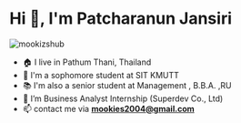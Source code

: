 <h1 align="left">Hi 👋, I'm Patcharanun Jansiri</h1>
<p align="left"> <img src="https://komarev.com/ghpvc/?username=mookizshub&label=Profile%20views&color=0e75b6&style=flat" alt="mookizshub" /> </p>

- 🏠 I live in Pathum Thani, Thailand
- 📖 I'm a sophomore student at SIT KMUTT
- 📚 I'm also a senior student at Management , B.B.A. ,RU
- 🔭 I’m Business Analyst Internship (Superdev Co., Ltd)
- 📫 contact me via **mookies2004@gmail.com**




